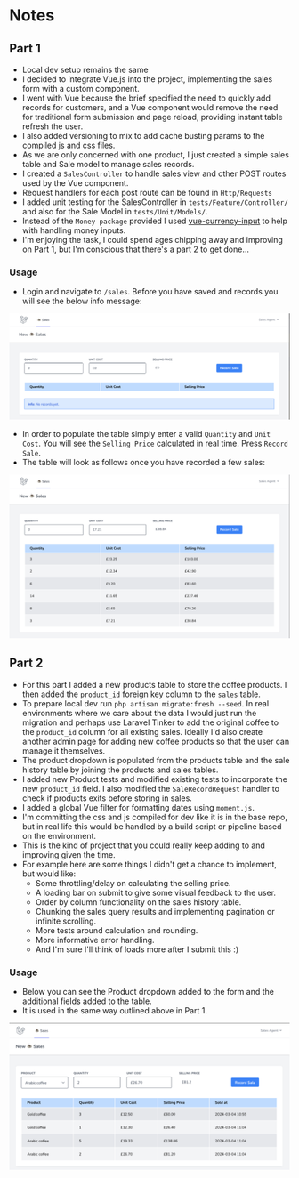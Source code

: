 # Notes

## Part 1

- Local dev setup remains the same
- I decided to integrate Vue.js into the project, implementing the sales form with a custom component.
- I went with Vue because the brief specified the need to quickly add records for customers, and a Vue component would remove the need for traditional form submission and page reload, providing instant table refresh the user. 
- I also added versioning to mix to add cache busting params to the compiled js and css files. 
- As we are only concerned with one product, I just created a simple sales table and Sale model to manage sales records.
- I created a `SalesController` to handle sales view and other POST routes used by the Vue component.
- Request handlers for each post route can be found in `Http/Requests`
- I added unit testing for the SalesController in `tests/Feature/Controller/` and also for the Sale Model in `tests/Unit/Models/`.
- Instead of the `Money package` provided I used [vue-currency-input](https://dm4t2.github.io/vue-currency-input/) to help with handling money inputs.
- I'm enjoying the task, I could spend ages chipping away and improving on Part 1, but I'm conscious that there's a part 2 to get done... 

### Usage

- Login and navigate to `/sales`. Before you have saved and records you will see the below info message:

![no_records.png](no_records.png)

- In order to populate the table simply enter a valid `Quantity` and `Unit Cost`. You will see the `Selling Price` calculated in real time. Press `Record Sale`.
- The table will look as follows once you have recorded a few sales:

![with_records.png](with_records.png)

## Part 2

- For this part I added a new products table to store the coffee products. I then added the `product_id` foreign key column to the `sales` table.
- To prepare local dev run `php artisan migrate:fresh --seed`. In real environments where we care about the data I would just run the migration and perhaps use Laravel Tinker to add the original coffee to the `product_id` column for all existing sales. Ideally I'd also create another admin page for adding new coffee products so that the user can manage it themselves.
- The product dropdown is populated from the products table and the sale history table by joining the products and sales tables.
- I added new Product tests and modified existing tests to incorporate the new `product_id` field. I also modified the `SaleRecordRequest` handler to check if products exits before storing in sales.
- I added a global Vue filter for formatting dates using `moment.js`.
- I'm committing the css and js compiled for dev like it is in the base repo, but in real life this would be handled by a build script or pipeline based on the environment.
- This is the kind of project that you could really keep adding to and improving given the time. 
- For example here are some things I didn't get a chance to implement, but would like:
  - Some throttling/delay on calculating the selling price.
  - A loading bar on submit to give some visual feedback to the user.
  - Order by column functionality on the sales history table. 
  - Chunking the sales query results and implementing pagination or infinite scrolling.
  - More tests around calculation and rounding. 
  - More informative error handling.
  - And I'm sure I'll think of loads more after I submit this :) 

### Usage

- Below you can see the Product dropdown added to the form and the additional fields added to the table. 
- It is used in the same way outlined above in Part 1.

![part_2.png](part_2.png)


